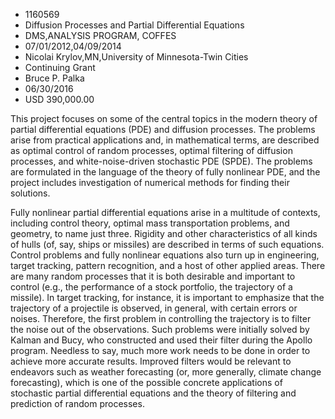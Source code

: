 
* 1160569
* Diffusion Processes and Partial Differential Equations
* DMS,ANALYSIS PROGRAM, COFFES
* 07/01/2012,04/09/2014
* Nicolai Krylov,MN,University of Minnesota-Twin Cities
* Continuing Grant
* Bruce P. Palka
* 06/30/2016
* USD 390,000.00

This project focuses on some of the central topics in the modern theory of
partial differential equations (PDE) and diffusion processes. The problems arise
from practical applications and, in mathematical terms, are described as optimal
control of random processes, optimal filtering of diffusion processes, and
white-noise-driven stochastic PDE (SPDE). The problems are formulated in the
language of the theory of fully nonlinear PDE, and the project includes
investigation of numerical methods for finding their solutions.

Fully nonlinear partial differential equations arise in a multitude of contexts,
including control theory, optimal mass transportation problems, and geometry, to
name just three. Rigidity and other characteristics of all kinds of hulls (of,
say, ships or missiles) are described in terms of such equations. Control
problems and fully nonlinear equations also turn up in engineering, target
tracking, pattern recognition, and a host of other applied areas. There are many
random processes that it is both desirable and important to control (e.g., the
performance of a stock portfolio, the trajectory of a missile). In target
tracking, for instance, it is important to emphasize that the trajectory of a
projectile is observed, in general, with certain errors or noises. Therefore,
the first problem in controlling the trajectory is to filter the noise out of
the observations. Such problems were initially solved by Kalman and Bucy, who
constructed and used their filter during the Apollo program. Needless to say,
much more work needs to be done in order to achieve more accurate results.
Improved filters would be relevant to endeavors such as weather forecasting (or,
more generally, climate change forecasting), which is one of the possible
concrete applications of stochastic partial differential equations and the
theory of filtering and prediction of random processes.
